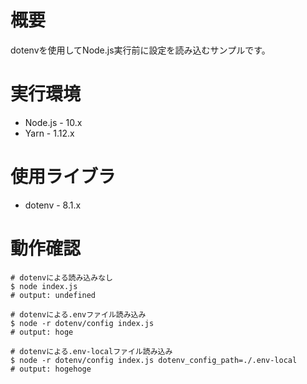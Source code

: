 # 概要

dotenvを使用してNode.js実行前に設定を読み込むサンプルです。

# 実行環境

* Node.js - 10.x
* Yarn - 1.12.x

# 使用ライブラ

* dotenv - 8.1.x

# 動作確認

```
# dotenvによる読み込みなし
$ node index.js
# output: undefined

# dotenvによる.envファイル読み込み
$ node -r dotenv/config index.js
# output: hoge

# dotenvによる.env-localファイル読み込み
$ node -r dotenv/config index.js dotenv_config_path=./.env-local
# output: hogehoge
```
